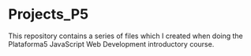 # Projects_P5
This repository contains a series of files which I created when doing the Plataforma5 JavaScript Web Development introductory course.
